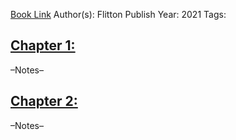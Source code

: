 
[Book Link]()
Author(s): Flitton
Publish Year: 2021
Tags:

## <u>Chapter 1: </u>
–Notes–


## <u>Chapter 2:</u>
–Notes–